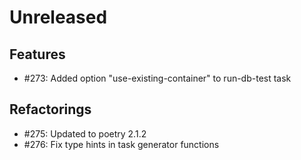 # Unreleased

## Features
 - #273: Added option "use-existing-container" to run-db-test task

## Refactorings
 - #275: Updated to poetry 2.1.2
 - #276: Fix type hints in task generator functions
